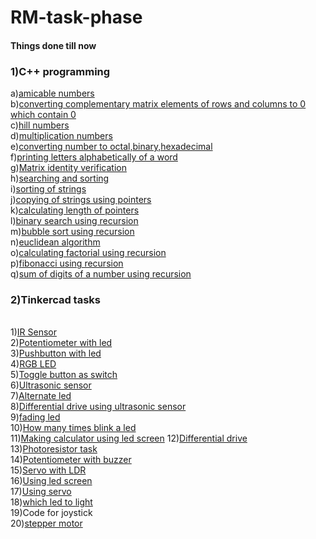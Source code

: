 # RM-task-phase
   <h4>Things done till now</h4>
      <h3>1)C++ programming</h3>    
          a)<a href="https://github.com/Garvit-g/RM-task-phase/blob/main/C_tasks/week1/amicable%20numbers.cpp">amicable numbers</a><br>                      
          b)<a href="https://github.com/Garvit-g/RM-task-phase/blob/main/C_tasks/week1/converting%20matrix%20elements.cpp">converting complementary matrix elements of rows and columns to 0 which contain 0</a><br>                  
          c)<a href="https://github.com/Garvit-g/RM-task-phase/blob/main/C_tasks/week1/hill%20number.cpp">hill numbers</a><br>         
          d)<a href="https://github.com/Garvit-g/RM-task-phase/blob/main/C_tasks/week1/multiplication%20of%20matices.cpp">multiplication numbers</a><br>           
          e)<a href="https://github.com/Garvit-g/RM-task-phase/blob/main/C_tasks/week1/number%20conversion.cpp">converting number to octal,binary,hexadecimal</a><br>      
          f)<a href="https://github.com/Garvit-g/RM-task-phase/blob/main/C_tasks/week1/printing%20alphabetically(Q1).cpp">printing letters alphabetically of a word</a><br>                   g)<a href="https://github.com/Garvit-g/RM-task-phase/blob/main/C_tasks/week2/identity%20verification.cpp">Matrix identity verification</a><br>
          h)<a href="https://github.com/Garvit-g/RM-task-phase/blob/main/C_tasks/week2/searching%20and%20sorting.cpp">searching and sorting</a><br>
          i)<a href="https://github.com/Garvit-g/RM-task-phase/blob/main/C_tasks/week2/sorting%20of%20strings.cpp">sorting of strings</a><br>                     
          j)<a href="https://github.com/Garvit-g/RM-task-phase/blob/main/C_tasks/week2/string%20copy(pointers).cpp">copying of strings using pointers</a><br>                    
          k)<a href="https://github.com/Garvit-g/RM-task-phase/blob/main/C_tasks/week2/string%20length(pointers).cpp">calculating length of pointers</a><br>                  
          l)<a href="https://github.com/Garvit-g/RM-task-phase/blob/main/C_tasks/week3/binary%20recursion.cpp">binary search using recursion</a><br>               
          m)<a href="https://github.com/Garvit-g/RM-task-phase/blob/main/C_tasks/week3/bubble%20sort.cpp">bubble sort using recursion</a><br>                        
          n)<a href="https://github.com/Garvit-g/RM-task-phase/blob/main/C_tasks/week3/euclidean%20algo.cpp">euclidean algorithm</a><br>                       
          o)<a href="https://github.com/Garvit-g/RM-task-phase/blob/main/C_tasks/week3/factorial.cpp">calculating factorial using recursion</a><br>                  
          p)<a href="https://github.com/Garvit-g/RM-task-phase/blob/main/C_tasks/week3/fib_recursion.cpp">fibonacci using recursion</a><br>                 
          q)<a href="https://github.com/Garvit-g/RM-task-phase/blob/main/C_tasks/week3/sum_of_digit1.cpp">sum of digits of a number using recursion</a><br>
      <h3>2)Tinkercad tasks</h3><br>      
            1)<a href="https://github.com/Garvit-g/RM-task-phase/tree/main/tinkercad_tasks/IR%20sensor">IR Sensor</a><br>                 2)<a href="https://github.com/Garvit-g/RM-task-phase/tree/main/tinkercad_tasks/Potentiometer%20with%20led">Potentiometer with led</a><br>
            3)<a href="https://github.com/Garvit-g/RM-task-phase/tree/main/tinkercad_tasks/Pushbutton%20for%20led">Pushbutton with led</a><br>
            4)<a href="https://github.com/Garvit-g/RM-task-phase/tree/main/tinkercad_tasks/RGB%20LED">RGB LED</a><br>
            5)<a href="https://github.com/Garvit-g/RM-task-phase/tree/main/tinkercad_tasks/Toggle%20button%20acts%20as%20awitch">Toggle button as switch</a><br>
            6)<a href="https://github.com/Garvit-g/RM-task-phase/tree/main/tinkercad_tasks/Ultrasonic%20sensor">Ultrasonic sensor</a><br>
            7)<a href="https://github.com/Garvit-g/RM-task-phase/tree/main/tinkercad_tasks/alternate%20led">Alternate led</a><br>
            8)<a href="https://github.com/Garvit-g/RM-task-phase/tree/main/tinkercad_tasks/differential%20drive%20using%20ultrasonic%20sensors">Differential drive using ultrasonic sensor</a><br>
            9)<a href="https://github.com/Garvit-g/RM-task-phase/tree/main/tinkercad_tasks/fading%20led">fading led</a><br>
            10)<a href="https://github.com/Garvit-g/RM-task-phase/tree/main/tinkercad_tasks/how%20many%20times%20blink%20a%20led">How many times blink a led</a><br>
            11)<a href="https://github.com/Garvit-g/RM-task-phase/tree/main/tinkercad_tasks/making%20calculator%20using%20led%20screen">Making calculator using led screen</a>
            12)<a href="https://github.com/Garvit-g/RM-task-phase/tree/main/tinkercad_tasks/moving%20a%20bot%20(differential%20drive)">Differential drive</a><br>
            13)<a href="https://github.com/Garvit-g/RM-task-phase/tree/main/tinkercad_tasks/photoresistor%20and%20led">Photoresistor task</a><br>
            14)<a href="https://github.com/Garvit-g/RM-task-phase/tree/main/tinkercad_tasks/potentiometer%20with%20buzzer">Potentiometer with buzzer</a><br>
            15)<a href="https://github.com/Garvit-g/RM-task-phase/tree/main/tinkercad_tasks/servo%20with%20LDR">Servo with LDR</a><br>
            16)<a href="https://github.com/Garvit-g/RM-task-phase/tree/main/tinkercad_tasks/using%20led%20screen">Using led screen</a><br>
            17)<a href="https://github.com/Garvit-g/RM-task-phase/tree/main/tinkercad_tasks/using%20servo%20and%20getting%20value%20from%20serial%20monitorvalue%20from">Using servo</a><br>
            18)<a href="https://github.com/Garvit-g/RM-task-phase/tree/main/tinkercad_tasks/which%20led%20to%20light">which led to light</a><br>
            19)<a href"https://github.com/Garvit-g/RM-task-phase/blob/main/tinkercad_tasks/joystick%20code">Code for joystick</a><br>
            20)<a href="https://github.com/Garvit-g/RM-task-phase/blob/main/tinkercad_tasks/simple%20code%20for%20stepper%20motor">stepper motor</a><br>
               
